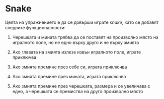 # Snake

Целта на упражнението е да се довърши играте *snake*,
като се добавят следните функционалности:

1. Черешката и мината трябва да се поставят на произволно място на игралното
   поле, но не едно върху друго и не върху змията

2. Ако главата на змията излезе извън игралното поле, играте приключва

3. Ако змията премине през себе си, играта приключва

4. Ако змията премине през мината, играта приключва

5. Ако змията премине през черешката, размера и се увеличава с едно,
   а черешката се премиства на друго произволно място
